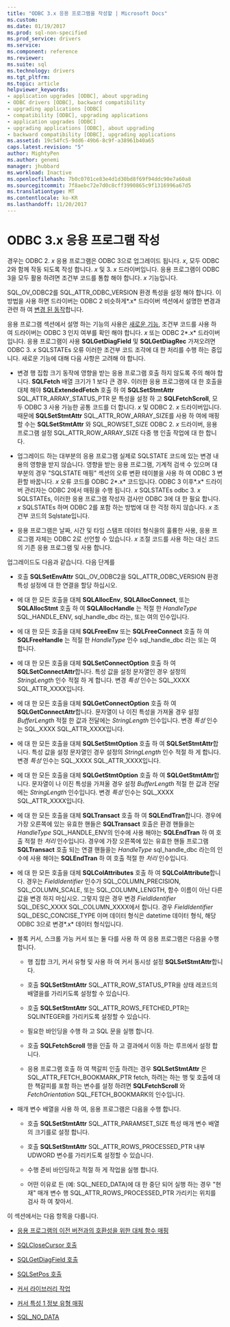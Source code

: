 ```yaml
---
title: "ODBC 3.x 응용 프로그램을 작성할 | Microsoft Docs"
ms.custom: 
ms.date: 01/19/2017
ms.prod: sql-non-specified
ms.prod_service: drivers
ms.service: 
ms.component: reference
ms.reviewer: 
ms.suite: sql
ms.technology: drivers
ms.tgt_pltfrm: 
ms.topic: article
helpviewer_keywords:
- application upgrades [ODBC], about upgrading
- ODBC drivers [ODBC], backward compatibility
- upgrading applications [ODBC]
- compatibility [ODBC], upgrading applications
- application upgrades [ODBC]
- upgrading applications [ODBC], about upgrading
- backward compatibility [ODBC], upgrading applications
ms.assetid: 19c54fc5-9dd6-49b6-8c9f-a38961b40a65
caps.latest.revision: "5"
author: MightyPen
ms.author: genemi
manager: jhubbard
ms.workload: Inactive
ms.openlocfilehash: 7b0c0701ce83e4d1d30bd8f69f94ddc90e7a60a8
ms.sourcegitcommit: 7f8aebc72e7d0c8cff3990865c9f1316996a67d5
ms.translationtype: MT
ms.contentlocale: ko-KR
ms.lasthandoff: 11/20/2017
---
```

# <a name="writing-odbc-3x-applications"></a>ODBC 3.x 응용 프로그램 작성
경우는 ODBC 2. *x* 응용 프로그램은 ODBC 3으로 업그레이드 됩니다. *x*, 모두 ODBC 2와 함께 작동 되도록 작성 합니다. *x* 및 3. *x* 드라이버입니다. 응용 프로그램이 ODBC 3을 모두 활용 하려면 조건부 코드를 통합 해야 합니다. *x* 기능입니다.  
  
 SQL_OV_ODBC2를 SQL_ATTR_ODBC_VERSION 환경 특성을 설정 해야 합니다. 이 방법을 사용 하면 드라이버는 ODBC 2 비슷하게*.x* 드라이버 섹션에서 설명한 변경과 관련 하 여 [변경 된 동작](../../../odbc/reference/develop-app/behavioral-changes.md)합니다.  
  
 응용 프로그램 섹션에서 설명 하는 기능의 사용은 [새로운 기능](../../../odbc/reference/develop-app/new-features.md), 조건부 코드를 사용 하 여 드라이버는 ODBC 3 인지 여부를 확인 해야 합니다. *x* 또는 ODBC 2*.x* 드라이버입니다. 응용 프로그램이 사용 **SQLGetDiagField** 및 **SQLGetDiagRec** 가져오려면 ODBC 3. *x* SQLSTATEs 오류 이러한 조건부 코드 조각에 대 한 처리를 수행 하는 중입니다. 새로운 기능에 대해 다음 사항은 고려해 야 합니다.  
  
-   변경 행 집합 크기 동작에 영향을 받는 응용 프로그램 호출 하지 않도록 주의 해야 합니다. **SQLFetch** 배열 크기가 1 보다 큰 경우. 이러한 응용 프로그램에 대 한 호출을 대체 해야 **SQLExtendedFetch** 호출 하 여 **SQLSetStmtAttr** SQL_ATTR_ARRAY_STATUS_PTR 문 특성을 설정 하 고 **SQLFetchScroll**, 모두 ODBC 3 사용 가능한 공통 코드를 더 합니다. *x* 및 ODBC 2. *x* 드라이버입니다. 때문에 **SQLSetStmtAttr** SQL_ATTR_ROW_ARRAY_SIZE를 사용 하 여에 매핑할 수는 **SQLSetStmtAttr** 와 SQL_ROWSET_SIZE ODBC 2. *x* 드라이버, 응용 프로그램 설정 SQL_ATTR_ROW_ARRAY_SIZE 다중 행 인출 작업에 대 한 합니다.  
  
-   업그레이드 하는 대부분의 응용 프로그램 실제로 SQLSTATE 코드에 있는 변경 내용의 영향을 받지 않습니다. 영향을 받는 응용 프로그램, 기계적 검색 수 있으며 대부분의 경우 "SQLSTATE 매핑" 섹션의 오류 변환 테이블을 사용 하 여 ODBC 3 변환할 바꿉니다. *x* 오류 코드를 ODBC 2*.x* 코드입니다. ODBC 3 이후*.x* 드라이버 관리자는 ODBC 2에서 매핑을 수행 됩니다. *x* SQLSTATEs odbc 3. *x* SQLSTATEs, 이러한 응용 프로그램 작성자 검사만 ODBC 3에 대 한 필요 합니다. *x* SQLSTATEs 하며 ODBC 2를 포함 하는 방법에 대 한 걱정 하지 않습니다. *x* 조건부 코드의 Sqlstate입니다.  
  
-   응용 프로그램은 날짜, 시간 및 타임 스탬프 데이터 형식을의 훌륭한 사용, 응용 프로그램 자체는 ODBC 2로 선언할 수 있습니다. *x* 조절 코드를 사용 하는 대신 코드의 기존 응용 프로그램 및 사용 합니다.  
  
 업그레이드도 다음과 같습니다. 다음 단계를  
  
-   호출 **SQLSetEnvAttr** SQL_OV_ODBC2을 SQL_ATTR_ODBC_VERSION 환경 특성 설정에 대 한 연결을 할당 하십시오.  
  
-   에 대 한 모든 호출을 대체 **SQLAllocEnv**, **SQLAllocConnect**, 또는 **SQLAllocStmt** 호출 하 여 **SQLAllocHandle** 는 적절 한 *HandleType* SQL_HANDLE_ENV, sql_handle_dbc 라는, 또는 여의 인수입니다.  
  
-   에 대 한 모든 호출을 대체 **SQLFreeEnv** 또는 **SQLFreeConnect** 호출 하 여 **SQLFreeHandle** 는 적절 한 *HandleType* 인수 sql_handle_dbc 라는 또는 여 합니다.  
  
-   에 대 한 모든 호출을 대체 **SQLSetConnectOption** 호출 하 여 **SQLSetConnectAttr**합니다. 특성 값을 설정 문자열인 경우 설정의 *StringLength* 인수 적절 하 게 합니다. 변경 *특성* 인수는 SQL_XXXX SQL_ATTR_XXXX입니다.  
  
-   에 대 한 모든 호출을 대체 **SQLGetConnectOption** 호출 하 여 **SQLGetConnectAttr**합니다. 문자열이 나 이진 특성을 가져올 경우 설정 *BufferLength* 적절 한 값과 전달에는 *StringLength* 인수입니다. 변경 *특성* 인수는 SQL_XXXX SQL_ATTR_XXXX입니다.  
  
-   에 대 한 모든 호출을 대체 **SQLSetStmtOption** 호출 하 여 **SQLSetStmtAttr**합니다. 특성 값을 설정 문자열인 경우 설정의 *StringLength* 인수 적절 하 게 합니다. 변경 *특성* 인수는 SQL_XXXX SQL_ATTR_XXXX입니다.  
  
-   에 대 한 모든 호출을 대체 **SQLGetStmtOption** 호출 하 여 **SQLGetStmtAttr**합니다. 문자열이 나 이진 특성을 가져올 경우 설정 *BufferLength* 적절 한 값과 전달에는 *StringLength* 인수입니다. 변경 *특성* 인수는 SQL_XXXX SQL_ATTR_XXXX입니다.  
  
-   에 대 한 모든 호출을 대체 **SQLTransact** 호출 하 여 **SQLEndTran**합니다. 경우에 가장 오른쪽에 있는 유효한 핸들은 **SQLTransact** 호출은 환경 핸들을는 *HandleType* SQL_HANDLE_ENV의 인수에 사용 해야는 **SQLEndTran** 하 여 호출 적절 한 *처리* 인수입니다. 경우에 가장 오른쪽에 있는 유효한 핸들 프로그램 **SQLTransact** 호출 되는 연결 핸들을는 *HandleType* sql_handle_dbc 라는의 인수에 사용 해야는 **SQLEndTran** 하 여 호출 적절 한 *처리* 인수입니다.  
  
-   에 대 한 모든 호출을 대체 **SQLColAttributes** 호출 하 여 **SQLColAttribute**합니다. 경우는 *FieldIdentifier* 인수가 SQL_COLUMN_PRECISION, SQL_COLUMN_SCALE, 또는 SQL_COLUMN_LENGTH, 함수 이름이 아닌 다른 값을 변경 하지 마십시오. 그렇지 않은 경우 변경 *FieldIdentifier* SQL_DESC_XXXX SQL_COLUMN_XXXX에서 합니다. 경우 *FieldIdentifier* SQL_DESC_CONCISE_TYPE 이며 데이터 형식은 datetime 데이터 형식, 해당 ODBC 3으로 변경*.x* 데이터 형식입니다.  
  
-   블록 커서, 스크롤 가능 커서 또는 둘 다를 사용 하 여 응용 프로그램은 다음을 수행 합니다.  
  
    -   행 집합 크기, 커서 유형 및 사용 하 여 커서 동시성 설정 **SQLSetStmtAttr**합니다.  
  
    -   호출 **SQLSetStmtAttr** SQL_ATTR_ROW_STATUS_PTR을 상태 레코드의 배열을를 가리키도록 설정할 수 있습니다.  
  
    -   호출 **SQLSetStmtAttr** SQL_ATTR_ROWS_FETCHED_PTR는 SQLINTEGER를 가리키도록 설정할 수 있습니다.  
  
    -   필요한 바인딩을 수행 하 고 SQL 문을 실행 합니다.  
  
    -   호출 **SQLFetchScroll** 행을 인출 하 고 결과에서 이동 하는 루프에서 설정 합니다.  
  
    -   응용 프로그램 호출 하 여 책갈피 인출 하려는 경우 **SQLSetStmtAttr** 은 SQL_ATTR_FETCH_BOOKMARK_PTR fetch, 하려는 하는 행 및 호출에 대 한 책갈피를 포함 하는 변수를 설정 하려면 **SQLFetchScroll** 와 *FetchOrientation* SQL_FETCH_BOOKMARK의 인수입니다.  
  
-   매개 변수 배열을 사용 하 여, 응용 프로그램은 다음을 수행 합니다.  
  
    -   호출 **SQLSetStmtAttr** SQL_ATTR_PARAMSET_SIZE 특성 매개 변수 배열의 크기를로 설정 합니다.  
  
    -   호출 **SQLSetStmtAttr** SQL_ATTR_ROWS_PROCESSED_PTR 내부 UDWORD 변수를 가리키도록 설정할 수 있습니다.  
  
    -   수행 준비 바인딩하고 적절 하 게 작업을 실행 합니다.  
  
    -   어떤 이유로 든 (예: SQL_NEED_DATA)에 대 한 중단 되어 실행 하는 경우 "현재" 매개 변수 행 SQL_ATTR_ROWS_PROCESSED_PTR 가리키는 위치를 검사 하 여 찾아서.  
  
 이 섹션에서는 다음 항목을 다룹니다.  
  
-   [응용 프로그램의 이전 버전과의 호환성을 위한 대체 함수 매핑](../../../odbc/reference/develop-app/mapping-replacement-functions-for-backward-compatibility-of-applications.md)  
  
-   [SQLCloseCursor 호출](../../../odbc/reference/develop-app/calling-sqlclosecursor.md)  
  
-   [SQLGetDiagField 호출](../../../odbc/reference/develop-app/calling-sqlgetdiagfield.md)  
  
-   [SQLSetPos 호출](../../../odbc/reference/develop-app/calling-sqlsetpos.md)  
  
-   [커서 라이브러리 작업](../../../odbc/reference/develop-app/cursor-library-operations.md)  
  
-   [커서 특성 1 정보 유형 매핑](../../../odbc/reference/develop-app/mapping-the-cursor-attributes1-information-types.md)  
  
-   [SQL_NO_DATA](../../../odbc/reference/develop-app/sql-no-data.md)
